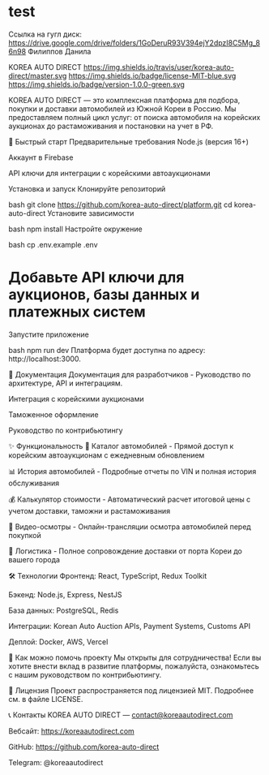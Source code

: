 # test
Ссылка на гугл диск:
https://drive.google.com/drive/folders/1GoDeruR93V394ejY2dpzI8C5Mg_86n98
Филиппов Данила

KOREA AUTO DIRECT
https://img.shields.io/travis/user/korea-auto-direct/master.svg
https://img.shields.io/badge/license-MIT-blue.svg
https://img.shields.io/badge/version-1.0.0-green.svg

KOREA AUTO DIRECT — это комплексная платформа для подбора,
покупки и доставки автомобилей из Южной Кореи в Россию.
Мы предоставляем полный цикл услуг: от поиска автомобиля на 
корейских аукционах до растаможивания и постановки на учет в РФ.

🚀 Быстрый старт
Предварительные требования
Node.js (версия 16+)

Аккаунт в Firebase

API ключи для интеграции с корейскими автоаукционами

Установка и запуск
Клонируйте репозиторий

bash
git clone https://github.com/korea-auto-direct/platform.git
cd korea-auto-direct
Установите зависимости

bash
npm install
Настройте окружение

bash
cp .env.example .env
# Добавьте API ключи для аукционов, базы данных и платежных систем
Запустите приложение

bash
npm run dev
Платформа будет доступна по адресу: http://localhost:3000.

📖 Документация
Документация для разработчиков - Руководство по архитектуре, API и интеграциям.

Интеграция с корейскими аукционами

Таможенное оформление

Руководство по контрибьютингу

✨ Функциональность
🛒 Каталог автомобилей - Прямой доступ к корейским автоаукционам с ежедневным обновлением

📊 История автомобилей - Подробные отчеты по VIN и полная история обслуживания

💰 Калькулятор стоимости - Автоматический расчет итоговой цены с учетом доставки, таможни и растаможивания

👀 Видео-осмотры - Онлайн-трансляции осмотра автомобилей перед покупкой

🚢 Логистика - Полное сопровождение доставки от порта Кореи до вашего города

🛠 Технологии
Фронтенд: React, TypeScript, Redux Toolkit

Бэкенд: Node.js, Express, NestJS

База данных: PostgreSQL, Redis

Интеграции: Korean Auto Auction APIs, Payment Systems, Customs API

Деплой: Docker, AWS, Vercel

🤝 Как можно помочь проекту
Мы открыты для сотрудничества! Если вы хотите внести вклад в развитие платформы, пожалуйста, ознакомьтесь с нашим руководством по контрибьютингу.

📜 Лицензия
Проект распространяется под лицензией MIT. Подробнее см. в файле LICENSE.

📞 Контакты
KOREA AUTO DIRECT — contact@koreaautodirect.com

Вебсайт: https://koreaautodirect.com

GitHub: https://github.com/korea-auto-direct

Telegram: @koreaautodirect
